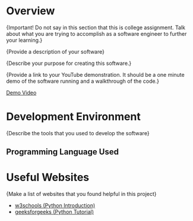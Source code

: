 # Overview

{Important!  Do not say in this section that this is college assignment.  Talk about what you are trying to accomplish as a software engineer to further your learning.}

{Provide a description of your software}

{Describe your purpose for creating this software.}

{Provide a link to your YouTube demonstration.  It should be a one minute demo of the software running and a walkthrough of the code.}

[Demo Video](https://youtu.be/EWGz1rgFPsw) 

# Development Environment

{Describe the tools that you used to develop the software}

## Programming Language Used

# Useful Websites

{Make a list of websites that you found helpful in this project}
* [w3schools (Python Introduction)](https://www.w3schools.com/python/python_intro.asp)
* [geeksforgeeks (Python Tutorial)](https://www.geeksforgeeks.org/python-programming-language/)
